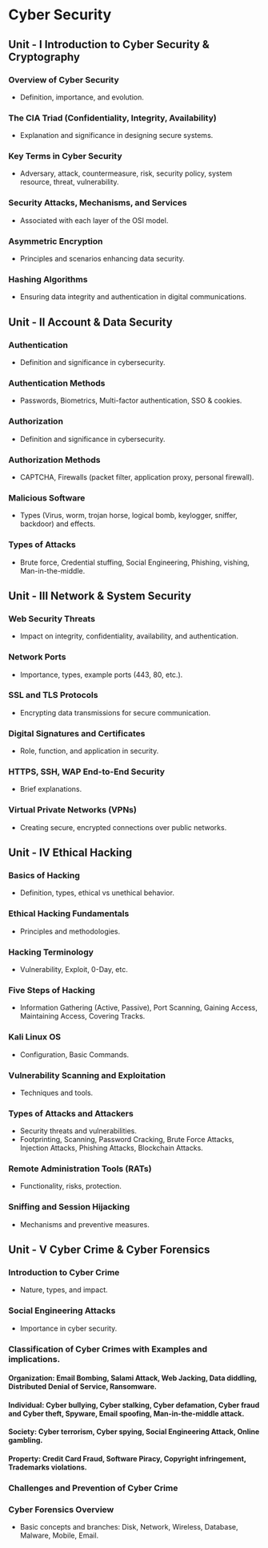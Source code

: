 # Cyber Security

## Unit - I Introduction to Cyber Security & Cryptography

### Overview of Cyber Security
- Definition, importance, and evolution.

### The CIA Triad (Confidentiality, Integrity, Availability)
- Explanation and significance in designing secure systems.

### Key Terms in Cyber Security
- Adversary, attack, countermeasure, risk, security policy, system resource, threat, vulnerability.

### Security Attacks, Mechanisms, and Services
- Associated with each layer of the OSI model.

### Asymmetric Encryption
- Principles and scenarios enhancing data security.

### Hashing Algorithms
- Ensuring data integrity and authentication in digital communications.

## Unit - II Account & Data Security

### Authentication
- Definition and significance in cybersecurity.

### Authentication Methods
- Passwords, Biometrics, Multi-factor authentication, SSO & cookies.

### Authorization
- Definition and significance in cybersecurity.

### Authorization Methods
- CAPTCHA, Firewalls (packet filter, application proxy, personal firewall).

### Malicious Software
- Types (Virus, worm, trojan horse, logical bomb, keylogger, sniffer, backdoor) and effects.

### Types of Attacks
- Brute force, Credential stuffing, Social Engineering, Phishing, vishing, Man-in-the-middle.

## Unit - III Network & System Security

### Web Security Threats
- Impact on integrity, confidentiality, availability, and authentication.

### Network Ports
- Importance, types, example ports (443, 80, etc.).

### SSL and TLS Protocols
- Encrypting data transmissions for secure communication.

### Digital Signatures and Certificates
- Role, function, and application in security.

### HTTPS, SSH, WAP End-to-End Security
- Brief explanations.

### Virtual Private Networks (VPNs)
- Creating secure, encrypted connections over public networks.

## Unit - IV Ethical Hacking

### Basics of Hacking
- Definition, types, ethical vs unethical behavior.

### Ethical Hacking Fundamentals
- Principles and methodologies.

### Hacking Terminology
- Vulnerability, Exploit, 0-Day, etc.

### Five Steps of Hacking
- Information Gathering (Active, Passive), Port Scanning, Gaining Access, Maintaining Access, Covering Tracks.

### Kali Linux OS
- Configuration, Basic Commands.

### Vulnerability Scanning and Exploitation
- Techniques and tools.

### Types of Attacks and Attackers
- Security threats and vulnerabilities.
- Footprinting, Scanning, Password Cracking, Brute Force Attacks, Injection Attacks, Phishing Attacks, Blockchain Attacks.

### Remote Administration Tools (RATs)
- Functionality, risks, protection.

### Sniffing and Session Hijacking
- Mechanisms and preventive measures.

## Unit - V Cyber Crime & Cyber Forensics

### Introduction to Cyber Crime
- Nature, types, and impact.

### Social Engineering Attacks
- Importance in cyber security.

### Classification of Cyber Crimes with Examples and implications.
#### Organization: Email Bombing, Salami Attack, Web Jacking, Data diddling, Distributed Denial of Service, Ransomware.

#### Individual: Cyber bullying, Cyber stalking, Cyber defamation, Cyber fraud and Cyber theft, Spyware, Email spoofing, Man-in-the-middle attack.

#### Society: Cyber terrorism, Cyber spying, Social Engineering Attack, Online gambling.

#### Property: Credit Card Fraud, Software Piracy, Copyright infringement, Trademarks violations.

### Challenges and Prevention of Cyber Crime

### Cyber Forensics Overview
- Basic concepts and branches: Disk, Network, Wireless, Database, Malware, Mobile, Email.

